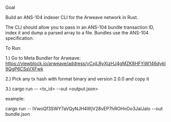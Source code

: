 Goal

Build an ANS-104 indexer CLI for the Arweave network in Rust.

The CLI should allow you to pass in an ANS-104 bundle transaction ID, index it and dump a parsed array to a file. Bundles use the ANS-104 specification.

To Run:

1.) Go to Meta Bundler for Arweave: https://viewblock.io/arweave/address/yCxjLRyXjzHJ4gMZK8HFYiW146dykI9QgP6CSsVXFwk

2.) Pick any tx hash with format binary and version 2.0.0 and copy it

3.) cargo run -- <tx_id> --out <output.json>

example: 

cargo run -- IVwoQf3SWY7aVQyNJH4WjV28vEP7hROHnOo3JalJalo --out bundle.json 
